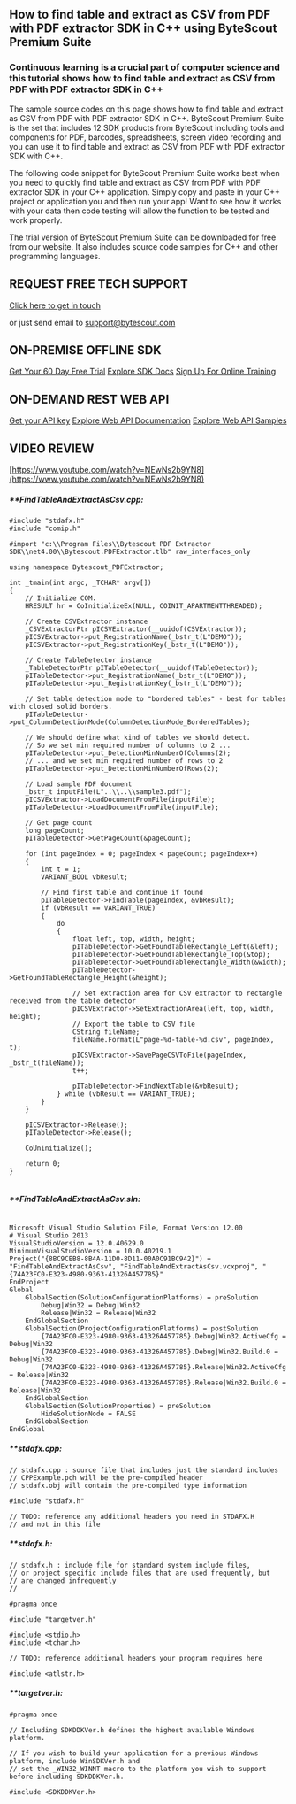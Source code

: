 ## How to find table and extract as CSV from PDF with PDF extractor SDK in C++ using ByteScout Premium Suite

### Continuous learning is a crucial part of computer science and this tutorial shows how to find table and extract as CSV from PDF with PDF extractor SDK in C++

The sample source codes on this page shows how to find table and extract as CSV from PDF with PDF extractor SDK in C++. ByteScout Premium Suite is the set that includes 12 SDK products from ByteScout including tools and components for PDF, barcodes, spreadsheets, screen video recording and you can use it to find table and extract as CSV from PDF with PDF extractor SDK with C++.

The following code snippet for ByteScout Premium Suite works best when you need to quickly find table and extract as CSV from PDF with PDF extractor SDK in your C++ application.  Simply copy and paste in your C++ project or application you and then run your app! Want to see how it works with your data then code testing will allow the function to be tested and work properly.

The trial version of ByteScout Premium Suite can be downloaded for free from our website. It also includes source code samples for C++ and other programming languages.

## REQUEST FREE TECH SUPPORT

[Click here to get in touch](https://bytescout.zendesk.com/hc/en-us/requests/new?subject=ByteScout%20Premium%20Suite%20Question)

or just send email to [support@bytescout.com](mailto:support@bytescout.com?subject=ByteScout%20Premium%20Suite%20Question) 

## ON-PREMISE OFFLINE SDK 

[Get Your 60 Day Free Trial](https://bytescout.com/download/web-installer?utm_source=github-readme)
[Explore SDK Docs](https://bytescout.com/documentation/index.html?utm_source=github-readme)
[Sign Up For Online Training](https://academy.bytescout.com/)


## ON-DEMAND REST WEB API

[Get your API key](https://pdf.co/documentation/api?utm_source=github-readme)
[Explore Web API Documentation](https://pdf.co/documentation/api?utm_source=github-readme)
[Explore Web API Samples](https://github.com/bytescout/ByteScout-SDK-SourceCode/tree/master/PDF.co%20Web%20API)

## VIDEO REVIEW

[https://www.youtube.com/watch?v=NEwNs2b9YN8](https://www.youtube.com/watch?v=NEwNs2b9YN8)




<!-- code block begin -->

##### ****FindTableAndExtractAsCsv.cpp:**
    
```
#include "stdafx.h"
#include "comip.h"

#import "c:\\Program Files\\Bytescout PDF Extractor SDK\\net4.00\\Bytescout.PDFExtractor.tlb" raw_interfaces_only

using namespace Bytescout_PDFExtractor;

int _tmain(int argc, _TCHAR* argv[])
{
	// Initialize COM.
	HRESULT hr = CoInitializeEx(NULL, COINIT_APARTMENTTHREADED);

	// Create CSVExtractor instance
	_CSVExtractorPtr pICSVExtractor(__uuidof(CSVExtractor));
	pICSVExtractor->put_RegistrationName(_bstr_t(L"DEMO"));
	pICSVExtractor->put_RegistrationKey(_bstr_t(L"DEMO"));

	// Create TableDetector instance
	_TableDetectorPtr pITableDetector(__uuidof(TableDetector));
	pITableDetector->put_RegistrationName(_bstr_t(L"DEMO"));
	pITableDetector->put_RegistrationKey(_bstr_t(L"DEMO"));

	// Set table detection mode to "bordered tables" - best for tables with closed solid borders.
	pITableDetector->put_ColumnDetectionMode(ColumnDetectionMode_BorderedTables);

	// We should define what kind of tables we should detect.
	// So we set min required number of columns to 2 ...
	pITableDetector->put_DetectionMinNumberOfColumns(2);
	// ... and we set min required number of rows to 2
	pITableDetector->put_DetectionMinNumberOfRows(2);

	// Load sample PDF document
	_bstr_t inputFile(L"..\\..\\sample3.pdf");
	pICSVExtractor->LoadDocumentFromFile(inputFile);
	pITableDetector->LoadDocumentFromFile(inputFile);

	// Get page count
	long pageCount;
	pITableDetector->GetPageCount(&pageCount);

	for (int pageIndex = 0; pageIndex < pageCount; pageIndex++)
	{
		int t = 1;
		VARIANT_BOOL vbResult;

		// Find first table and continue if found
		pITableDetector->FindTable(pageIndex, &vbResult);
		if (vbResult == VARIANT_TRUE)
		{
			do
			{
				float left, top, width, height;
				pITableDetector->GetFoundTableRectangle_Left(&left);
				pITableDetector->GetFoundTableRectangle_Top(&top);
				pITableDetector->GetFoundTableRectangle_Width(&width);
				pITableDetector->GetFoundTableRectangle_Height(&height);

				// Set extraction area for CSV extractor to rectangle received from the table detector
				pICSVExtractor->SetExtractionArea(left, top, width, height);
				// Export the table to CSV file
				CString fileName;
				fileName.Format(L"page-%d-table-%d.csv", pageIndex, t);
				pICSVExtractor->SavePageCSVToFile(pageIndex, _bstr_t(fileName));
				t++;

				pITableDetector->FindNextTable(&vbResult);
			} while (vbResult == VARIANT_TRUE);
		}
	}

	pICSVExtractor->Release();
	pITableDetector->Release();

	CoUninitialize();

	return 0;
}


```

<!-- code block end -->    

<!-- code block begin -->

##### ****FindTableAndExtractAsCsv.sln:**
    
```

Microsoft Visual Studio Solution File, Format Version 12.00
# Visual Studio 2013
VisualStudioVersion = 12.0.40629.0
MinimumVisualStudioVersion = 10.0.40219.1
Project("{8BC9CEB8-8B4A-11D0-8D11-00A0C91BC942}") = "FindTableAndExtractAsCsv", "FindTableAndExtractAsCsv.vcxproj", "{74A23FC0-E323-4980-9363-41326A457785}"
EndProject
Global
	GlobalSection(SolutionConfigurationPlatforms) = preSolution
		Debug|Win32 = Debug|Win32
		Release|Win32 = Release|Win32
	EndGlobalSection
	GlobalSection(ProjectConfigurationPlatforms) = postSolution
		{74A23FC0-E323-4980-9363-41326A457785}.Debug|Win32.ActiveCfg = Debug|Win32
		{74A23FC0-E323-4980-9363-41326A457785}.Debug|Win32.Build.0 = Debug|Win32
		{74A23FC0-E323-4980-9363-41326A457785}.Release|Win32.ActiveCfg = Release|Win32
		{74A23FC0-E323-4980-9363-41326A457785}.Release|Win32.Build.0 = Release|Win32
	EndGlobalSection
	GlobalSection(SolutionProperties) = preSolution
		HideSolutionNode = FALSE
	EndGlobalSection
EndGlobal

```

<!-- code block end -->    

<!-- code block begin -->

##### ****stdafx.cpp:**
    
```
// stdafx.cpp : source file that includes just the standard includes
// CPPExample.pch will be the pre-compiled header
// stdafx.obj will contain the pre-compiled type information

#include "stdafx.h"

// TODO: reference any additional headers you need in STDAFX.H
// and not in this file

```

<!-- code block end -->    

<!-- code block begin -->

##### ****stdafx.h:**
    
```
// stdafx.h : include file for standard system include files,
// or project specific include files that are used frequently, but
// are changed infrequently
//

#pragma once

#include "targetver.h"

#include <stdio.h>
#include <tchar.h>

// TODO: reference additional headers your program requires here

#include <atlstr.h>
```

<!-- code block end -->    

<!-- code block begin -->

##### ****targetver.h:**
    
```
#pragma once

// Including SDKDDKVer.h defines the highest available Windows platform.

// If you wish to build your application for a previous Windows platform, include WinSDKVer.h and
// set the _WIN32_WINNT macro to the platform you wish to support before including SDKDDKVer.h.

#include <SDKDDKVer.h>

```

<!-- code block end -->